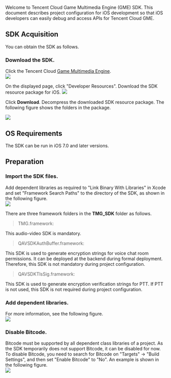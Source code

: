 Welcome to Tencent Cloud Game Multimedia Engine (GME) SDK. This document describes project configuration for iOS development so that iOS developers can easily debug and access APIs for Tencent Cloud GME.

## SDK Acquisition
You can obtain the SDK as follows.

### Download the SDK. 
Click the Tencent Cloud [Game Multimedia Engine](https://intl.cloud.tencent.com/product/tmg?idx=1).  
![](https://main.qcloudimg.com/raw/4adb8befc9875a0823d1512f28ae046d.png)

On the displayed page, click "Developer Resources". Download the SDK resource package for iOS.
![](https://main.qcloudimg.com/raw/d7285fefc196e41aeedbf0193a9fc138.png)

Click **Download**. Decompress the downloaded SDK resource package. The following figure shows the folders in the package.

![](https://main.qcloudimg.com/raw/9202c60916f2ed826c050ec6144f20df.png)

## OS Requirements
The SDK can be run in iOS 7.0 and later versions.

## Preparation
### Import the SDK files.  
Add dependent libraries as required to "Link Binary With Libraries" in Xcode and set "Framework Search Paths" to the directory of the SDK, as shown in the following figure.  
![](https://main.qcloudimg.com/raw/9dd8d458734bc6e475581049e6cf26b1.png)

There are three framework folders in the **TMG_SDK** folder as follows.
>TMG.framework:

This audio-video SDK is mandatory.
>QAVSDKAuthBuffer.framework:

This SDK is used to generate encryption strings for voice chat room permissions. It can be deployed at the backend during formal deployment. Therefore, this SDK is not mandatory during project configuration.
>QAVSDKTlsSig.framework:

This SDK is used to generate encryption verification strings for PTT. If PTT is not used, this SDK is not required during project configuration.

### Add dependent libraries.  
For more information, see the following figure.  
![](https://main.qcloudimg.com/raw/8540aa69fc68da27341b785bbd9f031c.png)
  
### Disable Bitcode. 
Bitcode must be supported by all dependent class libraries of a project. As the SDK temporarily does not support Bitcode, it can be disabled for now.
To disable Bitcode, you need to search for Bitcode on "Targets" -> "Build Settings", and then set "Enable Bitcode" to "No".
An example is shown in the following figure.  
![](https://main.qcloudimg.com/raw/82c628e8a7d9a4bebc842c8545d9563a.png)
